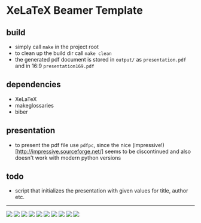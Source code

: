 # XeLaTeX Beamer Template

## build

- simply call `make` in the project root
- to clean up the build dir call `make clean`
- the generated pdf document is stored in `output/` as `presentation.pdf` and in 16:9 `presentation169.pdf`

## dependencies

- XeLaTeX
- makeglossaries
- biber

## presentation

- to present the pdf file use `pdfpc`, since the nice (impressive!)[http://impressive.sourceforge.net/] seems to be discontinued and also doesn't work with modern python versions

## todo

- script that initializes the presentation with given values for title, author etc.

---

![](page-01.png)
![](page-02.png)
![](page-03.png)
![](page-04.png)
![](page-05.png)
![](page-06.png)
![](page-07.png)
![](page-08.png)
![](page-09.png)
![](page-10.png)
